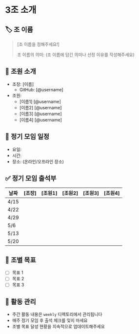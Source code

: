 # 3조 소개

## 🏷️ 조 이름
> [조 이름을 정해주세요!]
> 
> 조 이름의 의미: 
> (조 이름에 담긴 의미나 선정 이유를 작성해주세요)

## 👥 조원 소개
- 조장: [이름]
  - GitHub: [@username]
- 조원:
  - [이름1] [@username]
  - [이름2] [@username]
  - [이름3] [@username]
  - [이름4] [@username]

## 📅 정기 모임 일정
- 요일: 
- 시간: 
- 장소: (온라인/오프라인 장소)

## ✅ 정기 모임 출석부

| 날짜 | [조장] | [조원1] | [조원2] | [조원3] | [조원4] |
|------|---------|---------|---------|---------|---------|
| 4/15 |         |         |         |         |         |
| 4/22 |         |         |         |         |         |
| 4/29 |         |         |         |         |         |
| 5/6  |         |         |         |         |         |
| 5/13 |         |         |         |         |         |
| 5/20 |         |         |         |         |         |

## 🎯 조별 목표
- [ ] 목표 1
- [ ] 목표 2
- [ ] 목표 3

## 📝 활동 관리
- 주간 활동 내용은 `weekly` 디렉토리에서 관리됩니다
- 매주 정기 모임 후 출석 체크를 잊지 마세요
- 조별 목표 달성 현황을 지속적으로 업데이트해주세요
